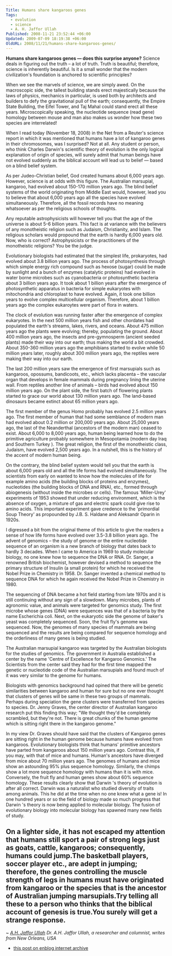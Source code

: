 ```yaml
---
Title: Humans share kangaroos genes
Tags:
  - evolution
  - science
  - A. H. Jaffor Ullah
Published: 2008-11-21 23:52:44 +06:00
Updated: 2009-07-09 18:19:38 +06:00
OldURL: 2008/11/21/humans-share-kangaroos-genes/
---
```


**Humans share kangaroos genes ― does this surprise anyone?**
Science deals in figuring out the truth – a lot of truth.  Truth is beautiful; therefore, science is inherently beautiful.  Is it a small wonder that the modern civilization's foundation is anchored to scientific principles? 


When we see the marvels of science, we are simply awed.  On the macroscopic side, the tallest building stands erect majestically because the laws of physics, mechanics in particular, is used both by architects and builders to defy the gravitational pull of the earth; consequently, the Empire State Building, the Eifel Tower, and Taj Mahal could stand erect all these years. Microscopically speaking, the nucleotide sequence (read gene) homology between mouse and man also makes us wonder how these two species are interrelated!      


When I read today (November 18, 2008) in the Net from a Reuter's science report in which it was mentioned that humans have a lot of kangaroo genes in their chromosomes, was I surprised?  Not at all.  Any student or person, who think Charles Darwin's scientific theory of evolution is the only logical explanation of origin of species, will surely admit that human beings have not evolved suddenly as the biblical account will lead us to belief ― based on a blind belief system.


As per Judeo-Christian belief, God created humans about 6,000 years ago.  However, science is at odds with this figure.  The Australian marsupial, kangaroo, had evolved about 150-170 million years ago.  The blind belief systems of the world originating from Middle East would, however, lead you to believe that about 6,000 years ago all the species have evolved simultaneously.  Therefore, all the fossil records have no meaning whatsoever as per the religious schools of thoughts.


Any reputable astrophysicists will however tell you that the age of the universe is about 5-6 billion years.  This fact is at variance with the believers of any monotheistic religion such as Judaism, Christianity, and Islam.  The religious scholars would propound that the earth is hardly 6,000 years old.  Now, who is correct?  Astrophysicists or the practitioners of the monotheistic religions?  You be the judge.


Evolutionary biologists had estimated that the simplest life, prokaryotes, had evolved about 3.8 billion years ago.  The process of photosynthesis through which simple energy rich compound such as hexose (sugar) could be made by sunlight and a bunch of enzymes (catalytic proteins) had evolved in water borne microbes such as cyanobacteria or photosynthetic bacteria about 3 billion years ago.  It took about 1 billion years after the emergence of photosynthetic apparatus in bacteria for simple eukaryotes with mitochondria and chloroplast to have evolved.  Again, it took one billion years to evolve complex multicellular organism.  Therefore, about 1 billion years ago the complex eukaroytes were part of flora in waters. 


The clock of evolution was running faster after the emergence of complex eukaryotes.  In the next 500 million years fish and other chordates had populated the earth's streams, lakes, rivers, and oceans. About 475 million years ago the plants were evolving; thereby, populating the ground.  About 400 million years ago, the insects and pre-gymnosperm (ancient seeded plants) made their way into our earth; thus making the world a bit crowded.  About 350-360 million years ago the amphibians started to evolve while 50 million years later, roughly about 300 million years ago, the reptiles were making their way into our earth. 


The last 200 million years saw the emergence of first marsupials such as kangaroos, opossums, bandicoots, etc., which lacks placenta – the vascular organ that develops in female mammals during pregnancy lining the uterine wall.  From reptiles another line of animals – birds had evolved about 150 million years ago. On the plant side, the first batch of flowering plants started to grace our world about 130 million years ago.  The land-based dinosaurs became extinct about 65 million years ago.


The first member of the genus Homo probably has evolved 2.5 million years ago.  The first member of human that had some semblance of modern man had evolved about 0.2 million or 200,000 years ago.  About 25,000 years ago, the last of the Neanderthal (ancestors of the modern man) ceased to exist.  About 6,000 to 8,000 years ago, human being learned how to do the primitive agriculture probably somewhere in Mesopotamia (modern day Iraq and Southern Turkey ).  The great religion, the first of the monotheistic class, Judaism, have evolved 2,500 years ago.  In a nutshell, this is the history of the accent of modern human being.


On the contrary, the blind belief system would tell you that the earth is about 6,000 years old and all the life forms had evolved simultaneously.  The scientists from early on wanted to know how the molecules of life for example amino acids (the building blocks of proteins and enzymes), nucleotides (the building blocks of DNA and RNA), etc., formed through abiogenesis (without inside the microbes or cells).  The famous 'Miller-Urey' experiments of 1953 showed that under reducing environment, which is the absence of oxygen, a mixture of gas and electric spark could give rise to amino acids.  This important experiment gave credence to the 'primordial Soup Theory' as propounded by J.B. S. Haldane and Aleksandr Oparin in 1920s.


I digressed a bit from the original theme of this article to give the readers a sense of how life forms have evolved over 3.5-3.8 billion years ago.  The advent of genomics – the study of genome or the entire nucleotide sequence of an organism is a new branch of biology that dates back to hardly 3 decades.  When I came to America in 1969 to study molecular biology, no one knew how to sequence the DNA or RNA.  Dr. Sanger, a renowned British biochemist, however devised a method to sequence the primary structure of Insulin (a small protein) for which he received the Nobel Prize in Chemistry in 1958.  Dr. Sanger invented a chemical method to sequence DNA for which he again received the Nobel Prize in Chemistry in 1980.


The sequencing of DNA became a hot field starting from late 1970s and it is still continuing without any sign of a slowdown.  Many microbes, plants of agronomic value, and animals were targeted for genomics study.  The first microbe whose genes (DNA) were sequences was that of a bacteria by the name Escherichia coli. Next, on the eukaryotic side the genome of baker's yeast was completely sequenced.  Soon, the fruit fly's genome was sequenced.  Now, the genomes of many species of mammals are being sequenced and the results are being compared for sequence homology and the orderliness of many genes is being studied.


The Australian marsupial kangaroo was targeted by the Australian biologists for the studies of genomics. The government in Australia established a center by the name 'Centre of Excellence for Kangaroo Genomics.'  The Scientists from the center said they had for the first time mapped the genetic or nucleotide code of the Australian marsupials and found much of it was very similar to the genome for humans.


Biologists with genomics background had opined that there will be genetic similarities between kangaroo and human for sure but no one ever thought that clusters of genes will be same in these two groups of mammals.  Perhaps during speciation the gene clusters were transferred from species to species.  Dr. Jenny Graves, the center director of Australian kangaroo research put this finding this way; "We thought they'd be completely scrambled, but they're not. There is great chunks of the human genome which is sitting right there in the kangaroo genome."


In my view Dr. Graves should have said that the clusters of Kangaroo genes are sitting right in the human genome because humans have evolved from kangaroos.  Evolutionary biologists think that humans' primitive ancestors have parted from kangaroos about 150 million years ago.  Contrast this, if you may, with that of mice and humans.  Human's ancestors have diverged from mice about 70 million years ago.  The genomes of humans and mice show an astounding 95% plus sequence homology.  Similarly, the chimps show a lot more sequence homology with humans than it is with mice.  Conversely, the fruit fly and human genes show about 60% sequence homology.  These results clearly show that Darwin 's theory of evolution is after all correct.  Darwin was a naturalist who studied diversity of traits among animals. This he did at the time when no one knew what a gene is!  In one hundred years or so the field of biology made so much progress that Darwin 's theory is now being applied to molecular biology.  The fusion of evolutionary biology into molecular biology has spawned many new fields of study.

On a lighter side, it has not escaped my attention that humans still sport a pair of strong legs just as goats, cattle, kangaroos; consequently, humans could jump.The basketball players, soccer player etc., are adept in jumping; therefore, the genes controlling the muscle strength of legs in humans must have originated from kangaroo or the species that is the ancestor of Australian jumping marsupials.Try telling all these to a person who thinks that the biblical account of genesis is true.You surely will get a strange response.
----
~ *[A.H. Jaffor Ullah](https://gold.mukto-mona.com/Articles/jaffor/index.html)*
*Dr. A.H. Jaffor Ullah, a researcher and columnist, writes from New Orleans, USA*

- [this post on enblog internet archive](https://web.archive.org/web/20191027023824/https://enblog.mukto-mona.com/2008/11/17/bangladesh-is-not-quite-out-of-the-woods-from-islamists%e2%80%99-attack)